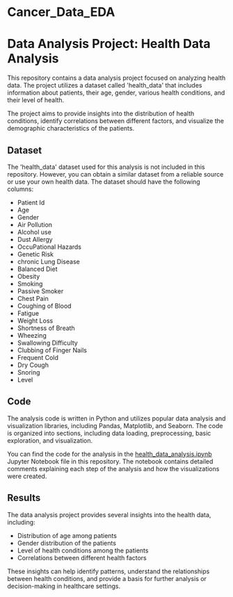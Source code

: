 # Cancer_Data_EDA
# Data Analysis Project: Health Data Analysis

This repository contains a data analysis project focused on analyzing health data. The project utilizes a dataset called 'health_data' that includes information about patients, their age, gender, various health conditions, and their level of health.

The project aims to provide insights into the distribution of health conditions, identify correlations between different factors, and visualize the demographic characteristics of the patients.

## Dataset

The 'health_data' dataset used for this analysis is not included in this repository. However, you can obtain a similar dataset from a reliable source or use your own health data. The dataset should have the following columns:

- Patient Id
- Age
- Gender
- Air Pollution
- Alcohol use
- Dust Allergy
- OccuPational Hazards
- Genetic Risk
- chronic Lung Disease
- Balanced Diet
- Obesity
- Smoking
- Passive Smoker
- Chest Pain
- Coughing of Blood
- Fatigue
- Weight Loss
- Shortness of Breath
- Wheezing
- Swallowing Difficulty
- Clubbing of Finger Nails
- Frequent Cold
- Dry Cough
- Snoring
- Level

## Code

The analysis code is written in Python and utilizes popular data analysis and visualization libraries, including Pandas, Matplotlib, and Seaborn. The code is organized into sections, including data loading, preprocessing, basic exploration, and visualization.

You can find the code for the analysis in the [health_data_analysis.ipynb](health_data_analysis.ipynb) Jupyter Notebook file in this repository. The notebook contains detailed comments explaining each step of the analysis and how the visualizations were created.

## Results

The data analysis project provides several insights into the health data, including:

- Distribution of age among patients
- Gender distribution of the patients
- Level of health conditions among the patients
- Correlations between different health factors

These insights can help identify patterns, understand the relationships between health conditions, and provide a basis for further analysis or decision-making in healthcare settings.


